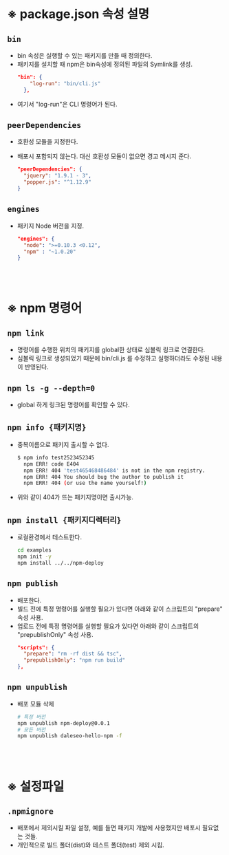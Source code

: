 # ※ package.json 속성 설명

## `bin`

- bin 속성은 실행할 수 있는 패키지를 만들 때 정의한다.
- 패키지를 설치할 때 npm은 bin속성에 정의된 파일의 Symlink를 생성.
  ```json
  "bin": {
      "log-run": "bin/cli.js"
    },
  ```
- 여기서 "log-run"은 CLI 명령어가 된다.

## `peerDependencies`

- 호환성 모듈을 지정한다.
- 배포시 포함되지 않는다. 대신 호환성 모듈이 없으면 경고 메시지 준다.

  ```json
  "peerDependencies": {
    "jquery": "1.9.1 - 3",
    "popper.js": "^1.12.9"
  }
  ```

## `engines`

- 패키지 Node 버전을 지정.
  ```json
  "engines": {
    "node": ">=0.10.3 <0.12",
    "npm" : "~1.0.20"
  }
  ```

<br/>
<br/>

# ※ npm 명령어

## `npm link`

- 명령어를 수행한 위치의 패키지를 global한 상태로 심볼릭 링크로 연결한다.
- 심볼릭 링크로 생성되었기 때문에 bin/cli.js 를 수정하고 실행하더라도 수정된 내용이 반영된다.

## `npm ls -g --depth=0`

- global 하게 링크된 명령어를 확인할 수 있다.

## `npm info {패키지명}`

- 중복이름으로 패키지 출시할 수 없다.
  ```bash
  $ npm info test2523452345
    npm ERR! code E404
    npm ERR! 404 'test465468486484' is not in the npm registry.
    npm ERR! 404 You should bug the author to publish it
    npm ERR! 404 (or use the name yourself!)
  ```
- 위와 같이 404가 뜨는 패키지명이면 출시가능.

## `npm install {패키지디렉터리}`

- 로컬환경에서 테스트한다.
  ```bash
  cd examples
  npm init -y
  npm install ../../npm-deploy
  ```

## `npm publish`

- 배포한다.
- 빌드 전에 특정 명령어를 실행할 필요가 있다면 아래와 같이 스크립트의 "prepare" 속성 사용.
- 업로드 전에 특정 명령어를 실행할 필요가 있다면 아래와 같이 스크립트의 "prepublishOnly" 속성 사용.
  ```json
  "scripts": {
    "prepare": "rm -rf dist && tsc",
    "prepublishOnly": "npm run build"
  },
  ```

## `npm unpublish`

- 배포 모듈 삭제
  ```bash
  # 특정 버전
  npm unpublish npm-deploy@0.0.1
  # 모든 버전
  npm unpublish daleseo-hello-npm -f
  ```

<br/>
<br/>

# ※ 설정파일

## `.npmignore`

- 배포에서 제외시킬 파일 설정, 예를 들면 패키지 개발에 사용했지만 배포시 필요없는 것들.
- 개인적으로 빌드 폴더(dist)와 테스트 폴더(test) 제외 시킴.
